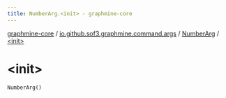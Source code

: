 ```yaml
---
title: NumberArg.<init> - graphmine-core
---
```


[graphmine-core](../../index.html) / [io.github.sof3.graphmine.command.args](../index.html) / [NumberArg](index.html) / [&lt;init&gt;](./-init-.html)

# &lt;init&gt;

`NumberArg()`